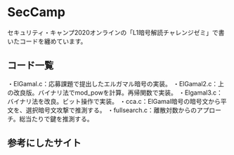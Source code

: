 # SecCamp

セキュリティ・キャンプ2020オンラインの「L1暗号解読チャレンジゼミ」で書いたコードを纏めています。
## コード一覧
・ElGamal.c：応募課題で提出したエルガマル暗号の実装。
・ElGamal2.c：上の改良版。バイナリ法でmod_powを計算。再帰関数で実装。
・Elgamal3.c：バイナリ法を改良。ビット操作で実装。
・cca.c：ElGamal暗号の暗号文から平文を、選択暗号文攻撃で推測する。
・fullsearch.c：離散対数からのアプローチ。総当たりで鍵を推測する。

## 参考にしたサイト  
